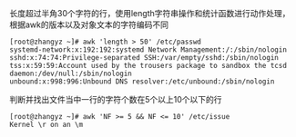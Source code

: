 长度超过半角30个字符的行，使用length字符串操作和统计函数进行动作处理，根据awk的版本以及对象文本的字符编码不同

```shell
[root@zhangyz ~]# awk 'length > 50' /etc/passwd
systemd-network:x:192:192:systemd Network Management:/:/sbin/nologin
sshd:x:74:74:Privilege-separated SSH:/var/empty/sshd:/sbin/nologin
tss:x:59:59:Account used by the trousers package to sandbox the tcsd daemon:/dev/null:/sbin/nologin
unbound:x:998:996:Unbound DNS resolver:/etc/unbound:/sbin/nologin
```

判断并找出文件当中一行的字符个数在5个以上10个以下的行

```shell
[root@zhangyz ~]# awk 'NF >= 5 && NF <= 10' /etc/issue
Kernel \r on an \m
```

